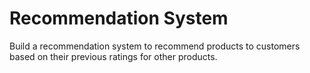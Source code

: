 # Recommendation System
Build a recommendation system to recommend products to customers based on their previous ratings for other products.
